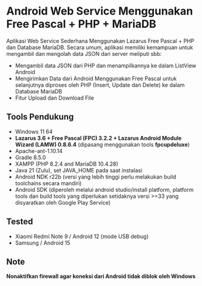 # Android Web Service Menggunakan Free Pascal + PHP + MariaDB

Aplikasi Web Service Sederhana Menggunakan Lazarus Free Pascal + PHP dan Database MariaDB. Secara umum, aplikasi memiliki kemampuan untuk mengambil dan mengolah data JSON dari server meliputi sbb:

- Mengambil data JSON dari PHP dan menampilkannya ke dalam ListView Android
- Mengirimkan Data dari Android Menggunakan Free Pascal untuk selanjutnya diproses oleh PHP (Insert, Update dan Delete) ke dalam Database MariaDB
- Fitur Upload dan Download File

## Tools Pendukung
- Windows 11 64
- **Lazarus 3.6 + Free Pascal (FPC) 3.2.2 + Lazarus Android Module Wizard (LAMW) 0.8.6.4** (dipasang menggunakan tools **fpcupdeluxe**)
- Apache-ant-1.10.14
- Gradle 8.5.0
- XAMPP (PHP 8.2.4 and MariaDB 10.4.28)
- Java 21 (Zulu), set JAVA_HOME pada saat instalasi
- Android NDK r22b (versi yang lebih tinggi perlu melakukan build toolchains secara mandiri)
- Android SDK (diperoleh melalui android studio/install platform, platform tools dan build tools yang diperlukan setidaknya versi >=33 yang disyaratkan oleh Google Play Service)

## Tested
- Xiaomi Redmi Note 9 / Android 12 (mode USB debug)
- Samsung / Android 15 

## Note
**Nonaktifkan firewall agar koneksi dari Android tidak diblok oleh Windows**
